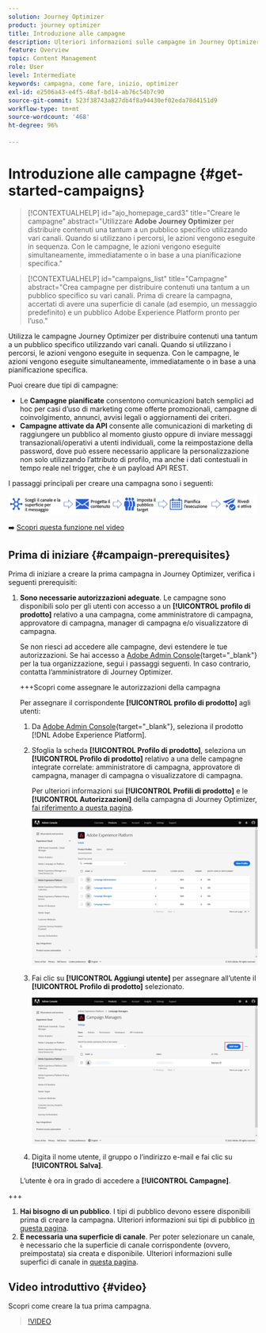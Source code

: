 ```yaml
---
solution: Journey Optimizer
product: journey optimizer
title: Introduzione alle campagne
description: Ulteriori informazioni sulle campagne in Journey Optimizer
feature: Overview
topic: Content Management
role: User
level: Intermediate
keywords: campagna, come fare, inizio, optimizer
exl-id: e2506a43-e4f5-48af-bd14-ab76c54b7c90
source-git-commit: 523f38743a827db4f8a94430ef02eda78d4151d9
workflow-type: tm+mt
source-wordcount: '468'
ht-degree: 96%

---
```


# Introduzione alle campagne {#get-started-campaigns}

>[!CONTEXTUALHELP]
>id="ajo_homepage_card3"
>title="Creare le campagne"
>abstract="Utilizzare **Adobe Journey Optimizer** per distribuire contenuti una tantum a un pubblico specifico utilizzando vari canali. Quando si utilizzano i percorsi, le azioni vengono eseguite in sequenza. Con le campagne, le azioni vengono eseguite simultaneamente, immediatamente o in base a una pianificazione specifica."


>[!CONTEXTUALHELP]
>id="campaigns_list"
>title="Campagne"
>abstract="Crea campagne per distribuire contenuti una tantum a un pubblico specifico su vari canali. Prima di creare la campagna, accertati di avere una superficie di canale (ad esempio, un messaggio predefinito) e un pubblico Adobe Experience Platform pronto per l’uso."

Utilizza le campagne Journey Optimizer per distribuire contenuti una tantum a un pubblico specifico utilizzando vari canali. Quando si utilizzano i percorsi, le azioni vengono eseguite in sequenza. Con le campagne, le azioni vengono eseguite simultaneamente, immediatamente o in base a una pianificazione specifica.

Puoi creare due tipi di campagne:

* Le **Campagne pianificate** consentono comunicazioni batch semplici ad hoc per casi d’uso di marketing come offerte promozionali, campagne di coinvolgimento, annunci, avvisi legali o aggiornamenti dei criteri.
* **Campagne attivate da API** consente alle comunicazioni di marketing di raggiungere un pubblico al momento giusto oppure di inviare messaggi transazionali/operativi a utenti individuali, come la reimpostazione della password, dove può essere necessario applicare la personalizzazione non solo utilizzando l’attributo di profilo, ma anche i dati contestuali in tempo reale nel trigger, che è un payload API REST.

I passaggi principali per creare una campagna sono i seguenti:

![](assets/create-campaign-process.png)

➡️ [Scopri questa funzione nel video](#video)

## Prima di iniziare {#campaign-prerequisites}

Prima di iniziare a creare la prima campagna in Journey Optimizer, verifica i seguenti prerequisiti:

1. **Sono necessarie autorizzazioni adeguate**. Le campagne sono disponibili solo per gli utenti con accesso a un **[!UICONTROL profilo di prodotto]** relativo a una campagna, come amministratore di campagna, approvatore di campagna, manager di campagna e/o visualizzatore di campagna.

   Se non riesci ad accedere alle campagne, devi estendere le tue autorizzazioni. Se hai accesso a [Adobe Admin Console](https://adminconsole.adobe.com/){target="_blank"} per la tua organizzazione, segui i passaggi seguenti. In caso contrario, contatta l’amministratore di Journey Optimizer.

   +++Scopri come assegnare le autorizzazioni della campagna

   Per assegnare il corrispondente **[!UICONTROL profilo di prodotto]** agli utenti:

   1. Da [Adobe Admin Console](https://adminconsole.adobe.com/){target="_blank"}, seleziona il prodotto [!DNL Adobe Experience Platform].

   1. Sfoglia la scheda **[!UICONTROL Profilo di prodotto]**, seleziona un **[!UICONTROL Profilo di prodotto]** relativo a una delle campagne integrate correlate: amministratore di campagna, approvatore di campagna, manager di campagna o visualizzatore di campagna.

      Per ulteriori informazioni sui **[!UICONTROL Profili di prodotto]** e le **[!UICONTROL Autorizzazioni]** della campagna di Journey Optimizer, [fai riferimento a questa pagina](../administration/ootb-product-profiles.md).

      ![](assets/do-not-localize/admin_1.png)

   1. Fai clic su **[!UICONTROL Aggiungi utente]** per assegnare all’utente il **[!UICONTROL Profilo di prodotto]** selezionato.

      ![](assets/do-not-localize/admin_2.png)

   1. Digita il nome utente, il gruppo o l’indirizzo e-mail e fai clic su **[!UICONTROL Salva]**.

   L’utente è ora in grado di accedere a **[!UICONTROL Campagne]**.

+++

1. **Hai bisogno di un pubblico**. I tipi di pubblico devono essere disponibili prima di creare la campagna. Ulteriori informazioni sui tipi di pubblico [in questa pagina](../audience/about-audiences.md).
1. **È necessaria una superficie di canale**. Per poter selezionare un canale, è necessario che la superficie di canale corrispondente (ovvero, preimpostata) sia creata e disponibile. Ulteriori informazioni sulle superfici di canale in [questa pagina](../configuration/channel-surfaces.md).

## Video introduttivo {#video}

Scopri come creare la tua prima campagna.

>[!VIDEO](https://video.tv.adobe.com/v/346680?quality=12)
